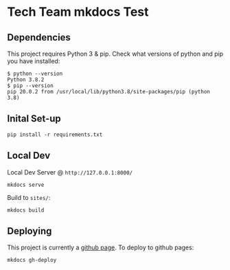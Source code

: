 # Tech Team mkdocs Test

## Dependencies

This project requires Python 3 & pip.  Check what versions of python and pip you have installed:

```
$ python --version
Python 3.8.2
$ pip --version
pip 20.0.2 from /usr/local/lib/python3.8/site-packages/pip (python 3.8)
```

## Inital Set-up

```
pip install -r requirements.txt
```

## Local Dev

Local Dev Server @ `http://127.0.0.1:8000/`

```
mkdocs serve
```

Build to `sites/`:

```
mkdocs build
```

## Deploying

This project is currently a [github page](https://blnkt.github.io/tech-team/).  To deploy to github pages:

```
mkdocs gh-deploy
```